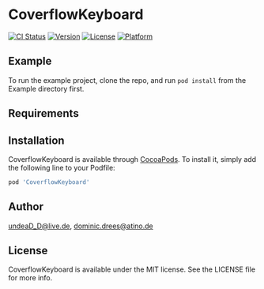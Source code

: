 # CoverflowKeyboard

[![CI Status](https://img.shields.io/travis/undeaD_D@live.de/CoverflowKeyboard.svg?style=flat)](https://travis-ci.org/undeaD_D@live.de/CoverflowKeyboard)
[![Version](https://img.shields.io/cocoapods/v/CoverflowKeyboard.svg?style=flat)](https://cocoapods.org/pods/CoverflowKeyboard)
[![License](https://img.shields.io/cocoapods/l/CoverflowKeyboard.svg?style=flat)](https://cocoapods.org/pods/CoverflowKeyboard)
[![Platform](https://img.shields.io/cocoapods/p/CoverflowKeyboard.svg?style=flat)](https://cocoapods.org/pods/CoverflowKeyboard)

## Example

To run the example project, clone the repo, and run `pod install` from the Example directory first.

## Requirements

## Installation

CoverflowKeyboard is available through [CocoaPods](https://cocoapods.org). To install
it, simply add the following line to your Podfile:

```ruby
pod 'CoverflowKeyboard'
```

## Author

undeaD_D@live.de, dominic.drees@atino.de

## License

CoverflowKeyboard is available under the MIT license. See the LICENSE file for more info.
